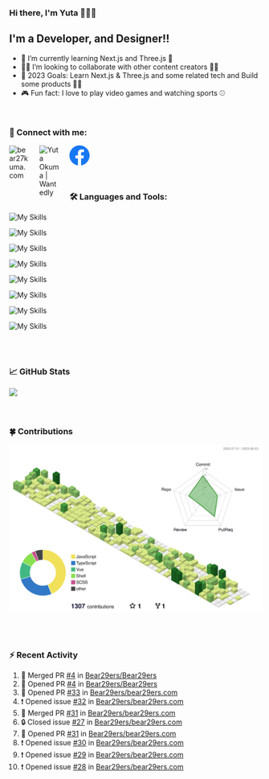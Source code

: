 ### Hi there, I'm Yuta 🤟🏻🐻

## I'm a Developer, and Designer!!

- 🌱 I’m currently learning Next.js and Three.js 🤣
- 👬🏻 I’m looking to collaborate with other content creators 👋🏻
- 🥅 2023 Goals: Learn Next.js & Three.js and some related tech and Build some products 💪🏻
- 🎮 Fun fact: I love to play video games and watching sports ⚾️

<br />

### :wave: Connect with me:

[<img align="left" alt="bear27kuma.com" width="40px" src="https://user-images.githubusercontent.com/39920490/156489586-f125813b-e344-46d6-9306-f5786684b976.jpg" style="margin-right: 20px;" />](https://bear29ers.github.io/)
[<img align="left" alt="Yuta Okuma | Wantedly" width="40px" src="https://user-images.githubusercontent.com/39920490/156489528-fdc520d6-10f1-43b6-8bf8-fadf8dcf1a90.jpg" style="margin-right: 20px;" />](https://www.wantedly.com/id/yuta_okuma_b)
[<img align="left" alt="Yuta Okuma | Facebook" width="40px" src="https://github.com/github/explore/blob/main/topics/facebook/facebook.png?raw=true" style="margin-right: 20px;" />](https://www.facebook.com/kumakuma1129/)

[//]: # '[<img align="left" alt="Yuta Okuma | Instagram" width="40px" src="https://github.com/github/explore/blob/main/topics/instagram/instagram.png?raw=true" />](https://www.instagram.com/bear_27earl/)'

<br />
<br />
<br />
<br />

### :hammer_and_wrench: Languages and Tools:

![My Skills](https://skillicons.dev/icons?i=html,css,sass,tailwind,bootstrap,js,ts)

![My Skills](https://skillicons.dev/icons?i=jquery,threejs,react,emotion,styledcomponents,materialui,nextjs)

![My Skills](https://skillicons.dev/icons?i=vercel,vue,nuxt,vite,nodejs,express,jest)

![My Skills](https://skillicons.dev/icons?i=regex,webpack,babel,php,laravel,mysql,sqlite)

![My Skills](https://skillicons.dev/icons?i=docker,git,github,githubactions,aws,gcp,firebase)

![My Skills](https://skillicons.dev/icons?i=vim,neovim,linux,bash,lua,markdown,svg)

![My Skills](https://skillicons.dev/icons?i=idea,vscode,atom,figma,xd,ps,ai)

![My Skills](https://skillicons.dev/icons?i=pr,ae,postman,sentry,codepen,stackoverflow,discord)

<br />
<br />

### :chart_with_upwards_trend: GitHub Stats

<div style="display: flex;">
    <a href="https://github.com/Bear29ers">
        <img height="220px;" src="https://github-readme-stats-bear29ers.vercel.app/api?username=Bear29ers&show_icons=true&theme=bear">
    </a>
</div>

<br />
<br />

### :four_leaf_clover: Contributions

![](./profile-3d-contrib/profile-green-animate.svg)

<br />
<br />

### :zap: Recent Activity

<!--START_SECTION:activity-->

1. 🎉 Merged PR [#4](https://github.com/Bear29ers/Bear29ers/pull/4) in [Bear29ers/Bear29ers](https://github.com/Bear29ers/Bear29ers)
2. 💪 Opened PR [#4](https://github.com/Bear29ers/Bear29ers/pull/4) in [Bear29ers/Bear29ers](https://github.com/Bear29ers/Bear29ers)
3. 💪 Opened PR [#33](https://github.com/Bear29ers/bear29ers.com/pull/33) in [Bear29ers/bear29ers.com](https://github.com/Bear29ers/bear29ers.com)
4. ❗ Opened issue [#32](https://github.com/Bear29ers/bear29ers.com/issues/32) in [Bear29ers/bear29ers.com](https://github.com/Bear29ers/bear29ers.com)
5. 🎉 Merged PR [#31](https://github.com/Bear29ers/bear29ers.com/pull/31) in [Bear29ers/bear29ers.com](https://github.com/Bear29ers/bear29ers.com)
6. 🔒 Closed issue [#27](https://github.com/Bear29ers/bear29ers.com/issues/27) in [Bear29ers/bear29ers.com](https://github.com/Bear29ers/bear29ers.com)
7. 💪 Opened PR [#31](https://github.com/Bear29ers/bear29ers.com/pull/31) in [Bear29ers/bear29ers.com](https://github.com/Bear29ers/bear29ers.com)
8. ❗ Opened issue [#30](https://github.com/Bear29ers/bear29ers.com/issues/30) in [Bear29ers/bear29ers.com](https://github.com/Bear29ers/bear29ers.com)
9. ❗ Opened issue [#29](https://github.com/Bear29ers/bear29ers.com/issues/29) in [Bear29ers/bear29ers.com](https://github.com/Bear29ers/bear29ers.com)
10. ❗ Opened issue [#28](https://github.com/Bear29ers/bear29ers.com/issues/28) in [Bear29ers/bear29ers.com](https://github.com/Bear29ers/bear29ers.com)

<!--END_SECTION:activity-->
